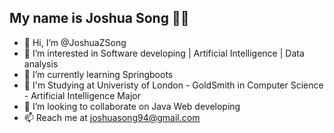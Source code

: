 ## My name is Joshua Song 🐱‍👤

- 👋 Hi, I’m @JoshuaZSong
- 👀 I’m interested in Software developing | Artificial Intelligence | Data analysis
- 🌱 I’m currently learning Springboots
- 🏫 I'm Studying at Univeristy of London - GoldSmith in Computer Science - Artificial Intelligence Major
- 💞️ I’m looking to collaborate on Java Web developing
- 📫 Reach me at joshuasong94@gmail.com



<!---
JoshuaZSong/JoshuaZSong is a ✨ special ✨ repository because its `README.md` (this file) appears on your GitHub profile.
You can click the Preview link to take a look at your changes.
--->

